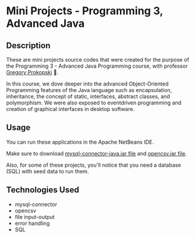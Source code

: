 # Mini Projects - Programming 3, Advanced Java
## Description

These are mini projects source codes that were created for the purpose of the Programming 3 - Advanced Java Programming course, with professor [Gregory Prokopski](https://www.linkedin.com/in/prokopski/) 🔗.

In this course, we dove deeper into the advanced Object-Oriented Programming features of the Java language such as encapsulation, inheritance, the concept of static, interfaces, abstract classes, and polymorphism. We were also exposed to eventdriven programming and creation of graphical interfaces in desktop software.

## Usage

You can run these applications in the Apache NetBeans IDE.

Make sure to download [mysql-connector-java.jar file](https://jar-download.com/artifacts/mysql/mysql-connector-java/8.0.23/source-code) and [opencsv.jar file](https://jar-download.com/artifacts/com.opencsv/opencsv/4.1/source-code). 

Also, for some of these projects, you'll notice that you need a database (SQL) with seed data to run them.

## Technologies Used

* mysql-connector
* opencsv
* file input-output
* error handling
* SQL
